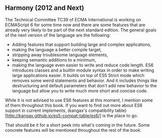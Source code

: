 ## Harmony (2012 and Next)

The Technical Committee TC39 of ECMA International is working on ECMAScript 6 for some time now and there are some features that are already very likely to be part of the next standard edition. The general goals of the next version of the language are the following:
- Adding features that support building large and complex applications,
- making the language a better compile target,
- stripping away troublesome language elements,
- keeping semantic additions to a minimum,
- making the language even easier to write and reduce code length.
ES6 introduces classes and a builtin module syntax in order to make writing large applications easier. It builds on top of ES5 Strict mode which removes some weird statements and behavior. And it includes things like destructuring and default parameters that don't add new behavior to the language but allow you to write much more short and concise code.

While it is not advised to use ES6 features at this moment, I mention some of them throughout this book. If you want to find out more about ES6 support in current implements, (kangax's compatibility table)[http://kangax.github.io/es5-compat-table/es6/] is the place to go.

That should be it for a short peek into what's coming in the future. Some concrete features will be mentioned throughout the rest of the book.